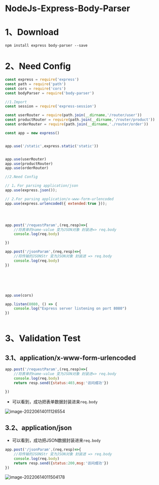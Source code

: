 # NodeJs-Express-Body-Parser 

# 1、Download

```shell
npm install express body-parser --save
```

# 2、Need Config

```javascript
const express = require('express')
const path = require('path')
const cors = require('cors')
const bodyParser = require('body-parser')

//1.Import
const session = require('express-session')

const userRouter = require(path.join(__dirname,'/router/user'))
const productRouter = require(path.join(__dirname,'/router/product'))
const orderRouter = require(path.join(__dirname,'./router/order'))

const app = new express()


app.use('/static',express.static('static'))


app.use(userRouter)
app.use(productRouter)
app.use(orderRouter)

//2.Need Config

// 1。For parsing application/json
app.use(express.json());

// 2.For parsing application/x-www-form-urlencoded
app.use(express.urlencoded({ extended:true }));




app.post('/requestParam',(req,resp)=>{
    //将表单的name-value 变为JSON对象 封装进=> req.body
    console.log(req.body)

})

app.post('/jsonParam',(req,resp)=>{
    //将传输的JSONStr 变为JSON对象 封装进 => req.body
    console.log(req.body)
})






app.use(cors)

app.listen(8080, () => {
    console.log("Express server listening on port 8080")
})



```

# 3、Validation Test

## 3.1、application/x-www-form-urlencoded

```javascript
app.post('/requestParam',(req,resp)=>{
    //将表单的name-value 变为JSON对象 封装进=> req.body
    console.log(req.body)
    return resp.send({status:403,msg:'访问成功'})

})
```

- 可以看到，成功把表单数据封装进来`req.body`

![image-20220614011126554](C:/Users/Administrator.DESKTOP-E0KTJ20/AppData/Roaming/Typora/typora-user-images/image-20220614011126554.png)

## 3.2、application/json

- 可以看到，成功把JSON数据封装进来`req.body`

```javascript
app.post('/jsonParam',(req,resp)=>{
    //将传输的JSONStr 变为JSON对象 封装进 => req.body
    console.log(req.body)
    return resp.send({status:200,msg:'访问成功'})
})

```

![image-20220614011504178](C:/Users/Administrator.DESKTOP-E0KTJ20/AppData/Roaming/Typora/typora-user-images/image-20220614011504178.png)